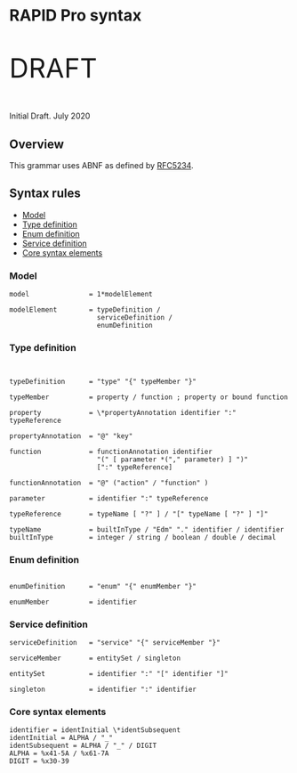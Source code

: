 # RAPID Pro syntax

<p style="font-size: xxx-large">DRAFT</p>
Initial Draft. July 2020


## Overview

This grammar uses ABNF as defined by [RFC5234](https://tools.ietf.org/html/rfc5234).

## Syntax rules

- [Model](#model)
- [Type definition](#type-definition)
- [Enum definition](#enum-definition)
- [Service definition](#service-definition)
- [Core syntax elements](#core-syntax-elements)

### Model

```ABNF
model               = 1*modelElement

modelElement        = typeDefinition /
                      serviceDefinition /
                      enumDefinition
```

### Type definition

```ABNF


typeDefinition      = "type" "{" typeMember "}"

typeMember          = property / function ; property or bound function

property            = \*propertyAnnotation identifier ":" typeReference

propertyAnnotation  = "@" "key"

function            = functionAnnotation identifier
                      "(" [ parameter *("," parameter) ] ")"
                      [":" typeReference]

functionAnnotation  = "@" ("action" / "function" )

parameter           = identifier ":" typeReference

typeReference       = typeName [ "?" ] / "[" typeName [ "?" ] "]"

typeName            = builtInType / "Edm" "." identifier / identifier
builtInType         = integer / string / boolean / double / decimal

```

### Enum definition

```ABNF

enumDefinition      = "enum" "{" enumMember "}"

enumMember          = identifier

```

### Service definition

```ABNF
serviceDefinition   = "service" "{" serviceMember "}"

serviceMember       = entitySet / singleton

entitySet           = identifier ":" "[" identifier "]"

singleton           = identifier ":" identifier

```

### Core syntax elements

```ABNF
identifier = identInitial \*identSubsequent
identInitial = ALPHA / "_"
identSubsequent = ALPHA / "_" / DIGIT
ALPHA = %x41-5A / %x61-7A
DIGIT = %x30-39

```
